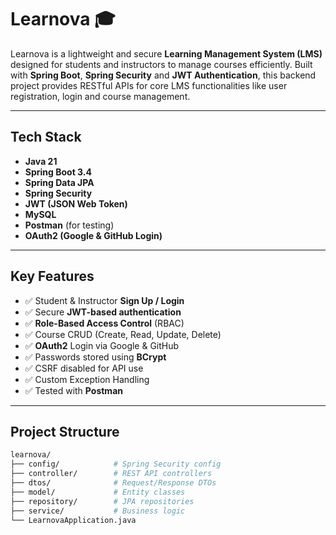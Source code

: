 # Learnova 🎓

Learnova is a lightweight and secure **Learning Management System (LMS)** designed for students and instructors to manage courses efficiently. Built with **Spring Boot**, **Spring Security** and **JWT Authentication**, this backend project provides RESTful APIs for core LMS functionalities like user registration, login and course management.

---

## Tech Stack

- **Java 21**
- **Spring Boot 3.4**
- **Spring Data JPA**
- **Spring Security**
- **JWT (JSON Web Token)**
- **MySQL**
- **Postman** (for testing)
- **OAuth2 (Google & GitHub Login)**

---

## Key Features

- ✅ Student & Instructor **Sign Up / Login**
- ✅ Secure **JWT-based authentication**
- ✅ **Role-Based Access Control** (RBAC)
- ✅ Course CRUD (Create, Read, Update, Delete)
- ✅ **OAuth2** Login via Google & GitHub
- ✅ Passwords stored using **BCrypt**
- ✅ CSRF disabled for API use
- ✅ Custom Exception Handling
- ✅ Tested with **Postman**

---

## Project Structure

```bash
learnova/
├── config/            # Spring Security config
├── controller/        # REST API controllers
├── dtos/              # Request/Response DTOs
├── model/             # Entity classes
├── repository/        # JPA repositories
├── service/           # Business logic
└── LearnovaApplication.java



